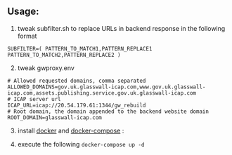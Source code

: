 ## Usage:

1. tweak subfilter.sh to replace URLs in backend response in the following format

```
SUBFILTER=( PATTERN_TO_MATCH1,PATTERN_REPLACE1 PATTERN_TO_MATCH2,PATTERN_REPLACE2 )
```

2. tweak gwproxy.env 

```
# Allowed requested domains, comma separated
ALLOWED_DOMAINS=gov.uk.glasswall-icap.com,www.gov.uk.glasswall-icap.com,assets.publishing.service.gov.uk.glasswall-icap.com
# ICAP server url
ICAP_URL=icap://20.54.179.61:1344/gw_rebuild
# Root domain, the domain appended to the backend website domain
ROOT_DOMAIN=glasswall-icap.com
```

3. install [docker](https://docs.docker.com/engine/install/ubuntu/#install-using-the-convenience-script) and [docker-compose](https://docs.docker.com/compose/install/#install-compose-on-linux-systems) : 

4. execute the following `docker-compose up -d`
